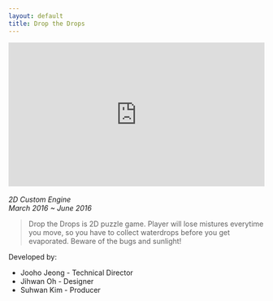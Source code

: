 ```yaml
---
layout: default
title: Drop the Drops
---
```

<style>.embed-container { position: relative; padding-bottom: 56.25%; height: 0; overflow: hidden; max-width: 100%; } .embed-container iframe, .embed-container object, .embed-container embed { position: absolute; top: 0; left: 0; width: 100%; height: 100%; }</style><div class='embed-container'><iframe src='https://www.youtube.com/embed//kaiVUyPuRIE' frameborder='0' allowfullscreen></iframe></div>
<br/>
<em>
2D Custom Engine<br/>
March 2016 ~ June 2016
</em>
<!--more-->

>Drop the Drops is 2D puzzle game. Player will lose mistures everytime you move, so you have to collect waterdrops before you get evaporated. Beware of the bugs and sunlight!

Developed by:
* Jooho Jeong - Technical Director
* Jihwan Oh - Designer
* Suhwan Kim - Producer
